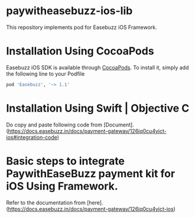 # paywitheasebuzz-ios-lib
This repository implements pod for Easebuzz iOS Framework.

# Installation Using CocoaPods

Easebuzz iOS SDK is available through [CocoaPods](https://cocoapods.org/pods/Easebuzz). To install it, simply add the following line to your Podfile

```ruby
pod 'Easebuzz', '~> 1.1'
```

# Installation Using Swift | Objective C

Do copy and paste following code from [Document].(https://docs.easebuzz.in/docs/payment-gateway/126jq0cu4yjct-ios#integration-code)


# Basic steps to integrate PaywithEaseBuzz payment kit for iOS Using Framework.

Refer to the documentation from [here].(https://docs.easebuzz.in/docs/payment-gateway/126jq0cu4yjct-ios)
